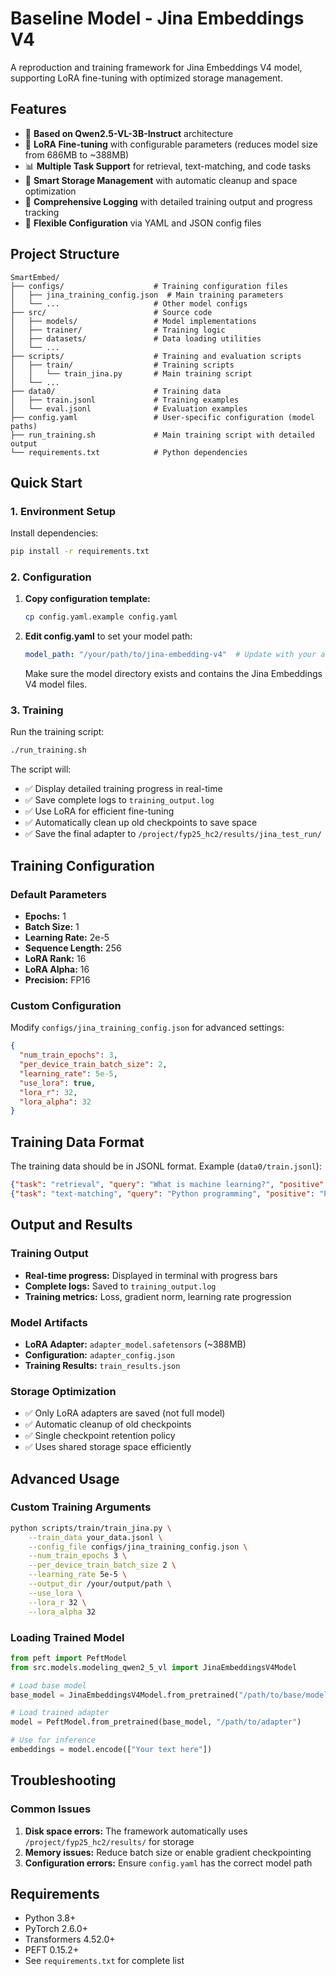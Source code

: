 # Baseline Model - Jina Embeddings V4

A reproduction and training framework for Jina Embeddings V4 model, supporting LoRA fine-tuning with optimized storage management.

## Features

- 🚀 **Based on Qwen2.5-VL-3B-Instruct** architecture
- 🎯 **LoRA Fine-tuning** with configurable parameters (reduces model size from 686MB to ~388MB)
- 📊 **Multiple Task Support** for retrieval, text-matching, and code tasks
- 💾 **Smart Storage Management** with automatic cleanup and space optimization
- 📝 **Comprehensive Logging** with detailed training output and progress tracking
- 🔧 **Flexible Configuration** via YAML and JSON config files

## Project Structure

```
SmartEmbed/
├── configs/                    # Training configuration files
│   ├── jina_training_config.json  # Main training parameters
│   └── ...                     # Other model configs
├── src/                        # Source code
│   ├── models/                 # Model implementations
│   ├── trainer/                # Training logic
│   ├── datasets/               # Data loading utilities
│   └── ...
├── scripts/                    # Training and evaluation scripts
│   ├── train/                  # Training scripts
│   │   └── train_jina.py       # Main training script
│   └── ...
├── data0/                      # Training data
│   ├── train.jsonl             # Training examples
│   └── eval.jsonl              # Evaluation examples
├── config.yaml                 # User-specific configuration (model paths)
├── run_training.sh             # Main training script with detailed output
└── requirements.txt            # Python dependencies
```

## Quick Start

### 1. Environment Setup

Install dependencies:
```bash
pip install -r requirements.txt
```

### 2. Configuration

1. **Copy configuration template:**
   ```bash
   cp config.yaml.example config.yaml
   ```

2. **Edit config.yaml** to set your model path:
   ```yaml
   model_path: "/your/path/to/jina-embedding-v4"  # Update with your actual path
   ```
   
   Make sure the model directory exists and contains the Jina Embeddings V4 model files.

### 3. Training

Run the training script:
```bash
./run_training.sh
```

The script will:
- ✅ Display detailed training progress in real-time
- ✅ Save complete logs to `training_output.log`
- ✅ Use LoRA for efficient fine-tuning
- ✅ Automatically clean up old checkpoints to save space
- ✅ Save the final adapter to `/project/fyp25_hc2/results/jina_test_run/`

## Training Configuration

### Default Parameters
- **Epochs:** 1
- **Batch Size:** 1
- **Learning Rate:** 2e-5
- **Sequence Length:** 256
- **LoRA Rank:** 16
- **LoRA Alpha:** 16
- **Precision:** FP16

### Custom Configuration

Modify `configs/jina_training_config.json` for advanced settings:
```json
{
  "num_train_epochs": 3,
  "per_device_train_batch_size": 2,
  "learning_rate": 5e-5,
  "use_lora": true,
  "lora_r": 32,
  "lora_alpha": 32
}
```

## Training Data Format

The training data should be in JSONL format. Example (`data0/train.jsonl`):
```json
{"task": "retrieval", "query": "What is machine learning?", "positive": "Machine learning is a subset of artificial intelligence...", "negative": "..."}
{"task": "text-matching", "query": "Python programming", "positive": "Python is a high-level programming language...", "negative": "..."}
```

## Output and Results

### Training Output
- **Real-time progress:** Displayed in terminal with progress bars
- **Complete logs:** Saved to `training_output.log`
- **Training metrics:** Loss, gradient norm, learning rate progression

### Model Artifacts
- **LoRA Adapter:** `adapter_model.safetensors` (~388MB)
- **Configuration:** `adapter_config.json`
- **Training Results:** `train_results.json`

### Storage Optimization
- ✅ Only LoRA adapters are saved (not full model)
- ✅ Automatic cleanup of old checkpoints
- ✅ Single checkpoint retention policy
- ✅ Uses shared storage space efficiently

## Advanced Usage

### Custom Training Arguments
```bash
python scripts/train/train_jina.py \
    --train_data your_data.jsonl \
    --config_file configs/jina_training_config.json \
    --num_train_epochs 3 \
    --per_device_train_batch_size 2 \
    --learning_rate 5e-5 \
    --output_dir /your/output/path \
    --use_lora \
    --lora_r 32 \
    --lora_alpha 32
```

### Loading Trained Model
```python
from peft import PeftModel
from src.models.modeling_qwen2_5_vl import JinaEmbeddingsV4Model

# Load base model
base_model = JinaEmbeddingsV4Model.from_pretrained("/path/to/base/model")

# Load trained adapter
model = PeftModel.from_pretrained(base_model, "/path/to/adapter")

# Use for inference
embeddings = model.encode(["Your text here"])
```

## Troubleshooting

### Common Issues

1. **Disk space errors:** The framework automatically uses `/project/fyp25_hc2/results/` for storage
2. **Memory issues:** Reduce batch size or enable gradient checkpointing
3. **Configuration errors:** Ensure `config.yaml` has the correct model path

## Requirements

- Python 3.8+
- PyTorch 2.6.0+
- Transformers 4.52.0+
- PEFT 0.15.2+
- See `requirements.txt` for complete list
